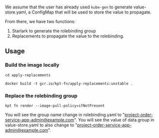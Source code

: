 We assume that the user has already used `kube-gen`
to generate value-store.yaml, a ConfigMap that will be used to store the value to propagate.

From there, we have two functions:

1. Starlark to generate the rolebinding group
2. Replacements to propagate the value to the rolebinding. 

## Usage

### Build the image locally
`cd apply-replacements`

`docker build -t gcr.io/kpt-fn/apply-replacements:unstable .`

### Replace the rolebinding group
`kpt fn render --image-pull-policy=ifNotPresent`

You will see the group name change in rolebinding.yaml to "project-order-service-app-admin@example.com".
You will see the value of data.group in value-store.yaml to also change to "project-order-service-app-admin@example.com".

